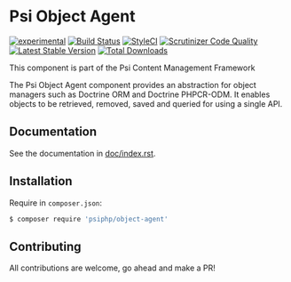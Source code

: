 # Psi Object Agent

[![experimental](http://badges.github.io/stability-badges/dist/experimental.svg)](http://github.com/badges/stability-badges)
[![Build Status](https://travis-ci.org/psiphp/object-agent.svg?branch=master)](https://travis-ci.org/psiphp/object-agent)
[![StyleCI](https://styleci.io/repos/72651384/shield)](https://styleci.io/repos/72651384)
[![Scrutinizer Code
Quality](https://scrutinizer-ci.com/g/psiphp/object-agent/badges/quality-score.png?b=master)](https://scrutinizer-ci.com/g/psiphp/object-agent/?branch=master)
[![Latest Stable Version](https://poser.pugx.org/psiphp/object-agent/version.png?format=plastic)](https://packagist.org/packages/psiphp/object-agent)
[![Total Downloads](https://poser.pugx.org/psiphp/object-agent/d/total.png?format=plastic)](https://packagist.org/packages/psiphp/object-agent)


This component is part of the Psi Content Management Framework

The Psi Object Agent component provides an abstraction for object managers
such as Doctrine ORM and Doctrine PHPCR-ODM. It enables objects to be
retrieved, removed, saved and queried for using a single API.

## Documentation

See the documentation in [doc/index.rst](https://github.com/psiphp/object-agent/blob/master/docs/index.rst).

## Installation

Require in `composer.json`:

```bash
$ composer require 'psiphp/object-agent'
```

## Contributing

All contributions are welcome, go ahead and make a PR!
